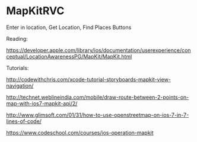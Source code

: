 MapKitRVC
=========

Enter in location, Get Location, Find Places Buttons

Reading:

https://developer.apple.com/library/ios/documentation/userexperience/conceptual/LocationAwarenessPG/MapKit/MapKit.html

Tutorials:

http://codewithchris.com/xcode-tutorial-storyboards-mapkit-view-navigation/

http://technet.weblineindia.com/mobile/draw-route-between-2-points-on-map-with-ios7-mapkit-api/2/

http://www.glimsoft.com/01/31/how-to-use-openstreetmap-on-ios-7-in-7-lines-of-code/

https://www.codeschool.com/courses/ios-operation-mapkit
